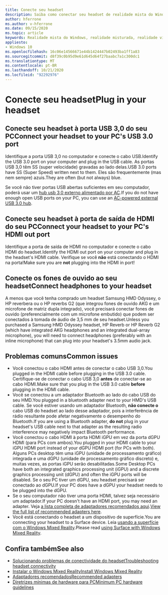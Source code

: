 ```yaml
---
title: Conecte seu headset
description: Saiba como conectar seu headset de realidade mista do Windows ao USB 3,0 e HDMI e como conectar seus fones de ouvido ao headset.
author: hferrone
ms.author: v-hferrone
ms.date: 09/15/2020
ms.topic: article
keywords: Realidade mista do Windows, realidade misturada, realidade virtual, VR, Sr, headset, instalação, introdução
appliesto:
- Windows 10
ms.openlocfilehash: 16c06e14566671e44b1424447b02493ba1ff1a83
ms.sourcegitcommit: d8f39c0b95d9e61d645d64f27baabc7a1c300dc1
ms.translationtype: MT
ms.contentlocale: pt-BR
ms.lasthandoff: 10/21/2020
ms.locfileid: "92292976"
---
```

# <a name="plug-in-your-headset"></a><span data-ttu-id="c5740-104">Conecte seu headset</span><span class="sxs-lookup"><span data-stu-id="c5740-104">Plug in your headset</span></span>

## <a name="connect-your-headset-to-your-pcs-usb-30-port"></a><span data-ttu-id="c5740-105">Conecte seu headset à porta USB 3,0 do seu PC</span><span class="sxs-lookup"><span data-stu-id="c5740-105">Connect your headset to your PC's USB 3.0 port</span></span>

<span data-ttu-id="c5740-106">Identifique a porta USB 3,0 no computador e conecte o cabo USB.</span><span class="sxs-lookup"><span data-stu-id="c5740-106">Identify the USB 3.0 port on your computer and plug in the USB cable.</span></span> <span data-ttu-id="c5740-107">As portas USB 3,0 têm SS (super velocidade) gravadas ao lado delas.</span><span class="sxs-lookup"><span data-stu-id="c5740-107">USB 3.0 ports have SS (Super Speed) written next to them.</span></span> <span data-ttu-id="c5740-108">Eles são frequentemente (mas nem sempre) azuis.</span><span class="sxs-lookup"><span data-stu-id="c5740-108">They are often (but not always) blue.</span></span>

<span data-ttu-id="c5740-109">Se você não tiver portas USB abertas suficientes em seu computador, poderá usar um [hub usb 3,0 externo alimentado por AC](recommended-adapters-for-windows-mixed-reality-capable-pcs.md#using-external-usb-30-hubs-with-windows-mixed-reality-headsets).</span><span class="sxs-lookup"><span data-stu-id="c5740-109">If you do not have enough open USB ports on your PC, you can use an [AC-powered external USB 3.0 hub](recommended-adapters-for-windows-mixed-reality-capable-pcs.md#using-external-usb-30-hubs-with-windows-mixed-reality-headsets).</span></span>

## <a name="connect-your-headset-to-your-pcs-hdmi-out-port"></a><span data-ttu-id="c5740-110">Conecte seu headset à porta de saída de HDMI do seu PC</span><span class="sxs-lookup"><span data-stu-id="c5740-110">Connect your headset to your PC's HDMI out port</span></span>

<span data-ttu-id="c5740-111">Identifique a porta de saída de HDMI no computador e conecte o cabo HDMI do headset.</span><span class="sxs-lookup"><span data-stu-id="c5740-111">Identify the HDMI out port on your computer and plug in the headset's HDMI cable.</span></span> <span data-ttu-id="c5740-112">Verifique se você **não** está conectando o HDMI na porta!</span><span class="sxs-lookup"><span data-stu-id="c5740-112">Make sure you are **not** plugging into the HDMI in port!</span></span>

## <a name="connect-headphones-to-your-headset"></a><span data-ttu-id="c5740-113">Conecte os fones de ouvido ao seu headset</span><span class="sxs-lookup"><span data-stu-id="c5740-113">Connect headphones to your headset</span></span>

<span data-ttu-id="c5740-114">A menos que você tenha comprado um headset Samsung HMD Odyssey, o HP reverbera ou o HP reverbs G2 (que integrou fones de ouvido AKG e um microfone de matriz dupla integrado), você precisará conectar fones de ouvido (preferencialmente com um microfone embutido) que podem ser conectados à tomada de áudio de 3,5 mm de seu headset.</span><span class="sxs-lookup"><span data-stu-id="c5740-114">Unless you purchased a Samsung HMD Odyssey headset, HP Reverb or HP Reverb G2 (which have integrated AKG headphones and an integrated dual-array microphone), you will need to connect headphones (preferably with an inline microphone) that can plug into your headset's 3.5mm audio jack.</span></span>

## <a name="common-issues"></a><span data-ttu-id="c5740-115">Problemas comuns</span><span class="sxs-lookup"><span data-stu-id="c5740-115">Common issues</span></span>

* <span data-ttu-id="c5740-116">Você conectou o cabo HDMI antes de conectar o cabo USB 3,0.</span><span class="sxs-lookup"><span data-stu-id="c5740-116">You plugged in the HDMI cable before plugging in the USB 3.0 cable.</span></span>  <span data-ttu-id="c5740-117">Certifique-se de conectar o cabo USB 3,0 **antes** de conectar-se ao cabo HDMI.</span><span class="sxs-lookup"><span data-stu-id="c5740-117">Make sure that you plug in the USB 3.0 cable **before** plugging in the HDMI cable.</span></span>
* <span data-ttu-id="c5740-118">Você se conectou a um adaptador Bluetooth ao lado do cabo USB do seu HMD.</span><span class="sxs-lookup"><span data-stu-id="c5740-118">You plugged in a bluetooth adapter next to your HMD's USB cable.</span></span>  <span data-ttu-id="c5740-119">Se você estiver usando um adaptador Bluetooth, **não conecte o** cabo USB do headset ao lado desse adaptador, pois a interferência de rádio resultante pode afetar negativamente o desempenho do Bluetooth.</span><span class="sxs-lookup"><span data-stu-id="c5740-119">If you are using a Bluetooth adapter, **do not** plug in your headset's USB cable next to that adapter as the resulting radio interference may negatively impact Bluetooth performance.</span></span>
* <span data-ttu-id="c5740-120">Você conectou o cabo HDMI à porta HDMI iGPU em vez da porta dGPU HDMI (para PCs com ambos).</span><span class="sxs-lookup"><span data-stu-id="c5740-120">You plugged in your HDMI cable to your iGPU HDMI port instead of your dGPU HDMI port (for PCs with both).</span></span> <span data-ttu-id="c5740-121">Alguns PCs desktop têm uma iGPU (unidade de processamento gráfico) integrada e uma dGPU (unidade de processamento gráfico discreto) e, muitas vezes, as portas iGPU serão desabilitadas.</span><span class="sxs-lookup"><span data-stu-id="c5740-121">Some Desktop PCs have both an integrated graphics processing unit (iGPU) and a discrete graphics processing unit (dGPU) and often the iGPU ports will be disabled.</span></span> <span data-ttu-id="c5740-122">Se o seu PC tiver um dGPU, seu headset precisará ser conectado ao dGPU.</span><span class="sxs-lookup"><span data-stu-id="c5740-122">If your PC does have a dGPU your headset needs to be plugged into the dGPU.</span></span>  
* <span data-ttu-id="c5740-123">Se o seu computador não tiver uma porta HDMI, talvez seja necessário um adaptador.</span><span class="sxs-lookup"><span data-stu-id="c5740-123">If your PC doesn't have an HDMI port, you may need an adapter.</span></span> <span data-ttu-id="c5740-124">Veja [a lista completa de adaptadores recomendados aqui](recommended-adapters-for-windows-mixed-reality-capable-pcs.md).</span><span class="sxs-lookup"><span data-stu-id="c5740-124">[View the full list of recommended adapters here](recommended-adapters-for-windows-mixed-reality-capable-pcs.md).</span></span>
* <span data-ttu-id="c5740-125">Você está conectando o headset a um dispositivo de superfície.</span><span class="sxs-lookup"><span data-stu-id="c5740-125">You are connecting your headset to a Surface device.</span></span> <span data-ttu-id="c5740-126">Leia [usando a superfície com o Windows Mixed Reality](windows-mixed-reality-minimum-pc-hardware-compatibility-guidelines.md#windows-mixed-reality-and-surface).</span><span class="sxs-lookup"><span data-stu-id="c5740-126">Please read [using Surface with Windows Mixed Reality](windows-mixed-reality-minimum-pc-hardware-compatibility-guidelines.md#windows-mixed-reality-and-surface).</span></span>

## <a name="see-also"></a><span data-ttu-id="c5740-127">Confira também</span><span class="sxs-lookup"><span data-stu-id="c5740-127">See also</span></span>

* [<span data-ttu-id="c5740-128">Solucionando problemas de conectividade do headset</span><span class="sxs-lookup"><span data-stu-id="c5740-128">Troubleshooting headset connectivity</span></span>](headset-connectivity.md)
* [<span data-ttu-id="c5740-129">Instalar o Windows Mixed Reality</span><span class="sxs-lookup"><span data-stu-id="c5740-129">Install Windows Mixed Reality</span></span>](install-windows-mixed-reality.md)
* [<span data-ttu-id="c5740-130">Adaptadores recomendados</span><span class="sxs-lookup"><span data-stu-id="c5740-130">Recommended adapters</span></span>](recommended-adapters-for-windows-mixed-reality-capable-pcs.md)
* [<span data-ttu-id="c5740-131">Diretrizes mínimas de hardware para PC</span><span class="sxs-lookup"><span data-stu-id="c5740-131">Minimum PC hardware guidelines</span></span>](windows-mixed-reality-minimum-pc-hardware-compatibility-guidelines.md)
